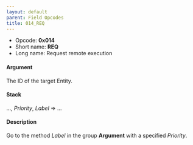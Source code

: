 ```yaml
---
layout: default
parent: Field Opcodes
title: 014_REQ
---
```


-   Opcode: **0x014**
-   Short name: **REQ**
-   Long name: Request remote execution

#### Argument

The ID of the target Entity.

#### Stack

..., *Priority*, *Label* =&gt; ...

#### Description

Go to the method *Label* in the group **Argument** with a specified *Priority*.
